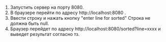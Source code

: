 1. Запустить сервер на порту 8080.
2. В браузере перейти по адресу http://localhost:8080 .
3. Ввести строку и нажать кнопку "enter line for sorted"
   Строка не должна быть null.
4. Браузер перейдет по адресу http://localhost:8080/sorted?line=xxxx
   и выведет результат согласно тз.